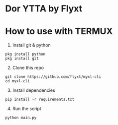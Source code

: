 # Dor YTTA by Flyxt

# How to use with TERMUX
1. Install git & python
```
pkg install python
pkg install git
```
2. Clone this repo
```
git clone https://github.com/flyxt/myxl-cli
cd myxl-cli
```
3. Install dependencies
```
pip install -r requirements.txt
```
4. Run the script
```
python main.py
```
